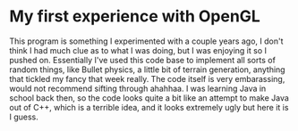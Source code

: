 # My first experience with OpenGL
This program is something I experimented with a couple years ago, I don't think I had much clue as to what I was doing, but I was enjoying it so I pushed on. Essentially I've used this code base to implement all sorts of random things, like Bullet physics, a little bit of terrain generation, anything that tickled my fancy that week really. The code itself is very embarassing, would not recommend sifting through ahahhaa. I was learning Java in school back then, so the code looks quite a bit like an attempt to make Java out of C++, which is a terrible idea, and it looks extremely ugly but here it is I guess.
